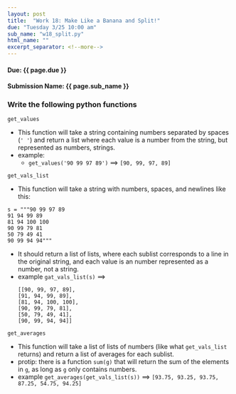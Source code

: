 ```yaml
---
layout: post
title:  "Work 18: Make Like a Banana and Split!"
due: "Tuesday 3/25 10:00 am"
sub_name: "w18_split.py"
html_name: ""
excerpt_separator: <!--more-->
---
```



#### Due: {{ page.due }}
#### Submission Name: {{ page.sub_name }}

### Write the following python functions
`get_values`
* This function will take a string containing numbers separated by spaces (`' '`) and return a list where each value is a number from the string, but represented as numbers, strings.
* example:
  - `get_values('90 99 97 89')` ==> `[90, 99, 97, 89]`

`get_vals_list`
* This function will take a string with numbers, spaces, and newlines like this:
```
s = """90 99 97 89
91 94 99 89
81 94 100 100
90 99 79 81
50 79 49 41
90 99 94 94"""
```
* It should return a list of lists, where each sublist corresponds to a line in the original string, and each value is an number represented as a number, not a string.
* example
  `gat_vals_list(s)` ==>
    ```
    [[90, 99, 97, 89],
    [91, 94, 99, 89],
    [81, 94, 100, 100],
    [90, 99, 79, 81],
    [50, 79, 49, 41],
    [90, 99, 94, 94]]
    ```

`get_averages`
* This function will take a list of lists of numbers (like what `get_vals_list` returns) and return a list of averages for each sublist.
* protip: there is a function `sum(g)` that will return the sum of the elements in `g`, as long as `g` only contains numbers.
* example
  `get_averages(get_vals_list(s))` ==> `[93.75, 93.25, 93.75, 87.25, 54.75, 94.25]`

<!--
`numlist_to_string`
* This function will take a list of numbers, and return an string where each value is separated by a comma.
* example
  `numlist_to_string([90, 99, 97, 89])` ==> `'90,99,97,89'`

`combine_data`
* This function will take a string formatted like `s` above.
* Will return a string where the values for each line are separated by `,` followed by a `:` and the averages value for that line.
* example
  `print(combine_data(s))` ==>
    ```
    90,99,97,89: 93.75
    91,94,99,89: 93.25
    81,94,100,100: 93.75
    90,99,79,81: 87.25
    50,79,49,41: 54.75
    90,99,94,94: 94.25
    ```
-->
